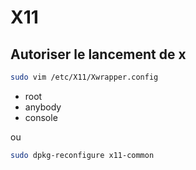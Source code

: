 X11
===

Autoriser le lancement de x
---------------------------

```bash
sudo vim /etc/X11/Xwrapper.config
```

- root
- anybody
- console


ou

```bash
sudo dpkg-reconfigure x11-common
```
